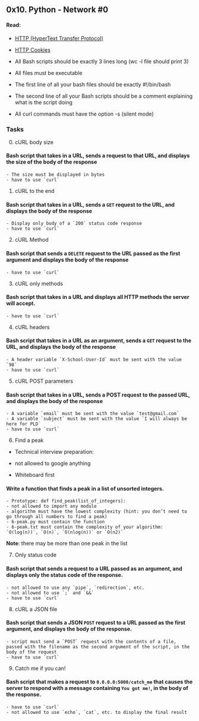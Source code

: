 ## 0x10. Python - Network #0

#### Read:

- [HTTP (HyperText Transfer Protocol)](https://www3.ntu.edu.sg/home/ehchua/programming/webprogramming/HTTP_Basics.html)
- [HTTP Cookies](https://developer.mozilla.org/en-US/docs/Web/HTTP/Cookies)

- All Bash scripts should be exactly 3 lines long (wc -l file should print 3)
- All files must be executable
- The first line of all your bash files should be exactly #!/bin/bash
- The second line of all your Bash scripts should be a comment explaining what is the script doing
- All curl commands must have the option -s (silent mode)


### Tasks

0. cURL body size

#### Bash script that takes in a URL, sends a request to that URL, and displays the size of the body of the response

	- The size must be displayed in bytes
	- have to use `curl`

    
1. cURL to the end

#### Bash script that takes in a URL, sends a `GET` request to the URL, and displays the body of the response

	- Display only body of a `200` status code response
	- have to use `curl`
    
2. cURL Method

#### Bash script that sends a `DELETE` request to the URL passed as the first argument and displays the body of the response

	- have to use `curl`

    
3. cURL only methods

#### Bash script that takes in a URL and displays all HTTP methods the server will accept.

	- have to use `curl`
    
4. cURL headers

#### Bash script that takes in a URL as an argument, sends a `GET` request to the URL, and displays the body of the response

	- A header variable `X-School-User-Id` must be sent with the value `98`
	- have to use `curl`
    
5. cURL POST parameters

#### Bash script that takes in a URL, sends a POST request to the passed URL, and displays the body of the response

	- A variable `email` must be sent with the value `test@gmail.com`
	- A variable `subject` must be sent with the value `I will always be here for PLD`
	- have to use `curl`
    
6. Find a peak

- Technical interview preparation:

- not allowed to google anything
- Whiteboard first

#### Write a function that finds a peak in a list of unsorted integers.

	- Prototype: def find_peak(list_of_integers):
	- not allowed to import any module
	- algorithm must have the lowest complexity (hint: you don’t need to go through all numbers to find a peak)
	- 6-peak.py must contain the function
	- 6-peak.txt must contain the complexity of your algorithm: `O(log(n))`, `O(n)`, `O(nlog(n))` or `O(n2)`
__Note__: there may be more than one peak in the list

    
7. Only status code

#### Bash script that sends a request to a URL passed as an argument, and displays only the status code of the response.

	- not allowed to use any `pipe`, `redirection`, etc.
	- not allowed to use `;` and `&&`
	- have to use `curl`

    
8. cURL a JSON file

#### Bash script that sends a JSON `POST` request to a URL passed as the first argument, and displays the body of the response.

	- script must send a `POST` request with the contents of a file, passed with the filename as the second argument of the script, in the body of the request
	- have to use `curl`
    
9. Catch me if you can!

#### Bash script that makes a request to `0.0.0.0:5000/catch_me` that causes the server to respond with a message containing `You got me!`, in the body of the response.

	- have to use `curl`
	- not allowed to use `echo`, `cat`, etc. to display the final result
